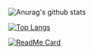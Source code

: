 ![Anurag's github stats](https://github-readme-stats.vercel.app/api?username=zkydrx&show_icons=true&theme=radical)


[![Top Langs](https://github-readme-stats.vercel.app/api/top-langs/?username=zkydrx)](https://github.com/anuraghazra/github-readme-stats)


[![ReadMe Card](https://github-readme-stats.vercel.app/api/pin/?username=zkydrx&repo=mypractices)](https://github.com/anuraghazra/github-readme-stats)
























<!--
**zkydrx/zkydrx** is a ✨ _special_ ✨ repository because its `README.md` (this file) appears on your GitHub profile.

Here are some ideas to get you started:

- 🔭 I’m currently working on ...
- 🌱 I’m currently learning ...
- 👯 I’m looking to collaborate on ...
- 🤔 I’m looking for help with ...
- 💬 Ask me about ...
- 📫 How to reach me: ...
- 😄 Pronouns: ...
- ⚡ Fun fact: ...
-->
